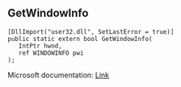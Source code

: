## GetWindowInfo

```
[DllImport("user32.dll", SetLastError = true)]
public static extern bool GetWindowInfo(
   IntPtr hwnd,
   ref WINDOWINFO pwi
);
```

Microsoft documentation: [Link](https://docs.microsoft.com/en-us/windows/win32/api/winuser/nf-winuser-getwindowinfo)
